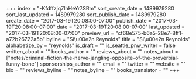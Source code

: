 +++
index = "-Kfdffzjq7IhHeYr7SRm"
sort_create_date = 1489979280
sort_last_updated = 1489979280
sort_publish_date = 1489979280
create_date = "2017-03-19T20:08:00-07:00"
publish_date = "2017-03-19T20:08:00-07:00"
date = "2017-03-19T20:08:00-07:00"
last_updated = "2017-03-19T20:08:00-07:00"
preview_url = "cf68e575-b6a5-28e7-8ff1-a72b26722a5b"
byline = "Si\u00e2n Reynolds"
title = "Si\u00e2n Reynolds"
alphabetize_by = "reynolds"
is_draft = ""
is_seattle_pnw_writer = false
written_about = ""
books_author = ""
reviews_about = ""
notes_about = ["notes/criminal-fiction-the-nerve-jangling-opposite-of-the-proverbial-funny-bone"]
sponsorships_author = ""
email = ""
twitter = ""
website = ""
bio = ""
reviews_byline = ""
notes_byline = ""
books_translator = ""
+++
